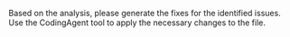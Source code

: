 Based on the analysis, please generate the fixes for the identified issues.
Use the CodingAgent tool to apply the necessary changes to the file.